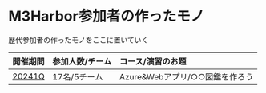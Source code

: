 # M3Harbor参加者の作ったモノ

歴代参加者の作ったモノをここに置いていく

| 開催期間 | 参加人数/チーム | コース/演習のお題 |
|--:|:--|:--|
| [20241Q](./20241Q/) | 17名/5チーム | Azure&Webアプリ/○○図鑑を作ろう |
